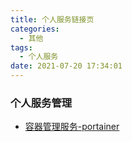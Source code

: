 ```yaml
---
title: 个人服务链接页
categories:
  - 其他
tags:
  - 个人服务
date: 2021-07-20 17:34:01
---
```


### 个人服务管理

- [容器管理服务-portainer](http://myard.cn:20000/)


